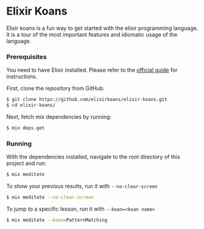 # Elixir Koans

Elixir koans is a fun way to get started with the elixir programming language. It is a tour
of the most important features and idiomatic usage of the language.

### Prerequisites

You need to have Elixir installed. Please refer to the [official guide](http://elixir-lang.org/install.html) for instructions.

First, clone the repository from GitHub:

```sh
$ git clone https://github.com/elixirkoans/elixir-koans.git
$ cd elixir-koans/
```

Next, fetch mix dependencies by running:

```sh
$ mix deps.get
```

### Running

With the dependencies installed, navigate to the root directory of this project and run:

```sh
$ mix meditate
```

To show your previous results, run it with `--no-clear-screen`
```sh
$ mix meditate --no-clear-screen
```

To jump to a specific lesson, run it with `--koan=<koan name>`
```sh
$ mix meditate --koan=PatternMatching
```
